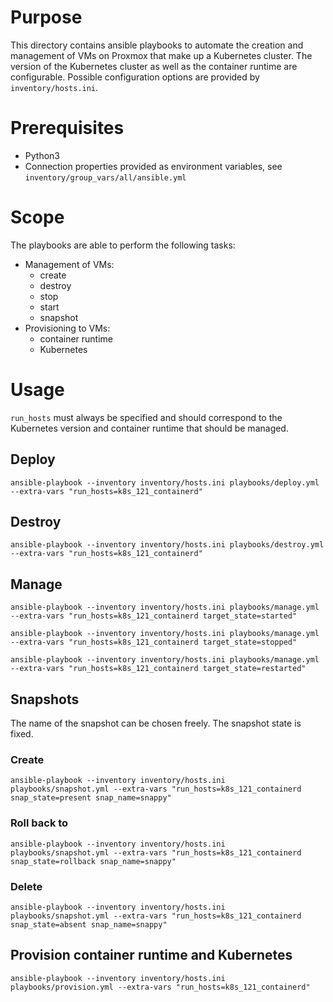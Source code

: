 # Purpose

This directory contains ansible playbooks to automate the creation and management of VMs on Proxmox that make up a Kubernetes cluster.
The version of the Kubernetes cluster as well as the container runtime are configurable.
Possible configuration options are provided by `inventory/hosts.ini`.

# Prerequisites

* Python3
* Connection properties provided as environment variables, see `inventory/group_vars/all/ansible.yml`

# Scope

The playbooks are able to perform the following tasks:
* Management of VMs:
  * create
  * destroy
  * stop
  * start
  * snapshot
* Provisioning to VMs:
  * container runtime
  * Kubernetes

# Usage

`run_hosts` must always be specified and should correspond to the Kubernetes version and container runtime that should be managed.

## Deploy

```console
ansible-playbook --inventory inventory/hosts.ini playbooks/deploy.yml --extra-vars "run_hosts=k8s_121_containerd"
```

## Destroy

```console
ansible-playbook --inventory inventory/hosts.ini playbooks/destroy.yml --extra-vars "run_hosts=k8s_121_containerd"
```

## Manage

```console
ansible-playbook --inventory inventory/hosts.ini playbooks/manage.yml --extra-vars "run_hosts=k8s_121_containerd target_state=started"
```

```console
ansible-playbook --inventory inventory/hosts.ini playbooks/manage.yml --extra-vars "run_hosts=k8s_121_containerd target_state=stopped"
```

```console
ansible-playbook --inventory inventory/hosts.ini playbooks/manage.yml --extra-vars "run_hosts=k8s_121_containerd target_state=restarted"
```

## Snapshots

The name of the snapshot can be chosen freely.
The snapshot state is fixed.

### Create

```console
ansible-playbook --inventory inventory/hosts.ini playbooks/snapshot.yml --extra-vars "run_hosts=k8s_121_containerd snap_state=present snap_name=snappy"
```

### Roll back to

```console
ansible-playbook --inventory inventory/hosts.ini playbooks/snapshot.yml --extra-vars "run_hosts=k8s_121_containerd snap_state=rollback snap_name=snappy"
```

### Delete

```console
ansible-playbook --inventory inventory/hosts.ini playbooks/snapshot.yml --extra-vars "run_hosts=k8s_121_containerd snap_state=absent snap_name=snappy"
```

## Provision container runtime and Kubernetes

```console
ansible-playbook --inventory inventory/hosts.ini playbooks/provision.yml --extra-vars "run_hosts=k8s_121_containerd"
```
